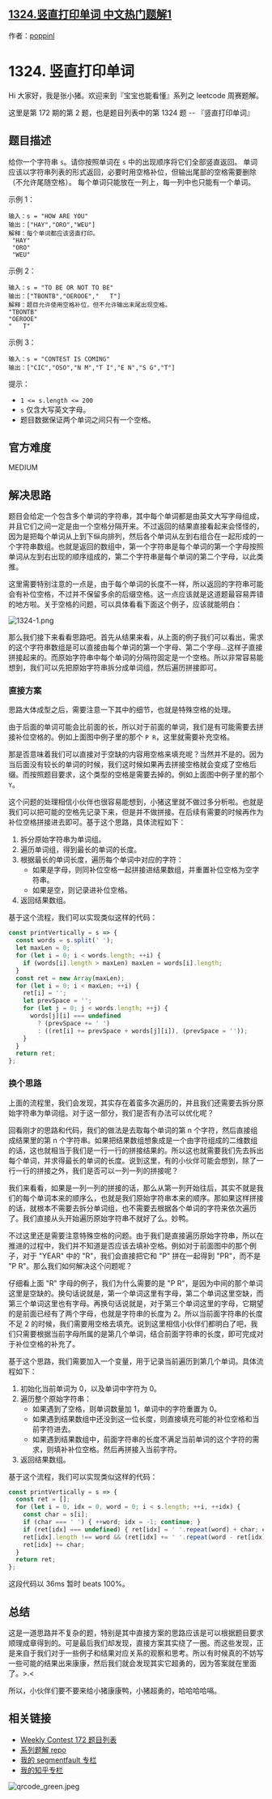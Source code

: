 ## [1324.竖直打印单词 中文热门题解1](https://leetcode.cn/problems/print-words-vertically/solutions/100000/bao-bao-ye-neng-kan-dong-de-leetcode-ti-jie-2-chon)

作者：[poppinl](https://leetcode.cn/u/poppinl)
# 1324. 竖直打印单词

Hi 大家好，我是张小猪。欢迎来到『宝宝也能看懂』系列之 leetcode 周赛题解。

这里是第 172 期的第 2 题，也是题目列表中的第 1324 题 -- 『竖直打印单词』

## 题目描述

给你一个字符串 `s`。请你按照单词在 `s` 中的出现顺序将它们全部竖直返回。
单词应该以字符串列表的形式返回，必要时用空格补位，但输出尾部的空格需要删除（不允许尾随空格）。
每个单词只能放在一列上，每一列中也只能有一个单词。

示例 1：

```shell
输入：s = "HOW ARE YOU"
输出：["HAY","ORO","WEU"]
解释：每个单词都应该竖直打印。
 "HAY"
 "ORO"
 "WEU"
```

示例 2：

```shell
输入：s = "TO BE OR NOT TO BE"
输出：["TBONTB","OEROOE","   T"]
解释：题目允许使用空格补位，但不允许输出末尾出现空格。
"TBONTB"
"OEROOE"
"   T"
```

示例 3：

```shell
输入：s = "CONTEST IS COMING"
输出：["CIC","OSO","N M","T I","E N","S G","T"]
```

提示：

- `1 <= s.length <= 200`
- `s` 仅含大写英文字母。
- 题目数据保证两个单词之间只有一个空格。

## 官方难度

MEDIUM

## 解决思路

题目会给定一个包含多个单词的字符串，其中每个单词都是由英文大写字母组成，并且它们之间一定是由一个空格分隔开来。不过返回的结果直接看起来会怪怪的，因为是把每个单词从上到下纵向排列，然后各个单词从左到右组合在一起形成的一个字符串数组。也就是返回的数组中，第一个字符串是每个单词的第一个字母按照单词从左到右出现的顺序组成的，第二个字符串是每个单词的第二个字母，以此类推。

这里需要特别注意的一点是，由于每个单词的长度不一样，所以返回的字符串可能会有补位空格，不过并不保留多余的后缀空格。这一点应该就是这道题最容易弄错的地方啦。关于空格的问题，可以具体看看下面这个例子，应该就能明白：

![1324-1.png](https://pic.leetcode-cn.com/1d3707be534873437865546a962386cf7e6f8fcb6faf8efe0f177907c83daece-1324-1.png)

那么我们接下来看看思路吧。首先从结果来看，从上面的例子我们可以看出，需求的这个字符串数组是可以直接由每个单词的第一个字母、第二个字母...这样子直接拼接起来的。而原始字符串中每个单词的分隔符固定是一个空格。所以非常容易能想到，我们可以先把原始字符串拆分成单词组，然后遍历拼接即可。

### 直接方案

思路大体成型之后，需要注意一下其中的细节，也就是特殊空格的处理。

由于后面的单词可能会比前面的长，所以对于前面的单词，我们是有可能需要去拼接补位空格的。例如上面图中例子里的那个 `P R`，这里就需要补充空格。

那是否意味着我们可以直接对于空缺的内容用空格来填充呢？当然并不是的。因为当后面没有较长的单词的时候，我们这时候如果再去拼接空格就会变成了空格后缀。而按照题目要求，这个类型的空格是需要去掉的。例如上面图中例子里的那个 `Y`。

这个问题的处理相信小伙伴也很容易能想到，小猪这里就不做过多分析啦。也就是我们可以把可能的空格先记录下来，但是并不做拼接。在后续有需要的时候再作为补位空格拼接进去即可。基于这个思路，具体流程如下：

1. 拆分原始字符串为单词组。
2. 遍历单词组，得到最长的单词的长度。
3. 根据最长的单词长度，遍历每个单词中对应的字符：
   - 如果是字母，则同补位空格一起拼接进结果数组，并重置补位空格为空字符串。
   - 如果是空，则记录进补位空格。
4. 返回结果数组。

基于这个流程，我们可以实现类似这样的代码：

```js
const printVertically = s => {
  const words = s.split(' ');
  let maxLen = 0;
  for (let i = 0; i < words.length; ++i) {
    if (words[i].length > maxLen) maxLen = words[i].length;
  }
  const ret = new Array(maxLen);
  for (let i = 0; i < maxLen; ++i) {
    ret[i] = '';
    let prevSpace = '';
    for (let j = 0; j < words.length; ++j) {
      words[j][i] === undefined
        ? (prevSpace += ' ')
        : ((ret[i] += prevSpace + words[j][i]), (prevSpace = ''));
    }
  }
  return ret;
};
```

### 换个思路

上面的流程里，我们会发现，其实存在着蛮多次遍历的，并且我们还需要去拆分原始字符串为单词组。对于这一部分，我们是否有办法可以优化呢？

回看刚才的思路和代码，我们的做法是去取每个单词的第 n 个字符，然后直接组成结果里的第 n 个字符串。如果把结果数组想象成是一个由字符组成的二维数组的话，这也就相当于我们是一行一行的拼接结果的。所以这也就需要我们先去拆出每个单词，并求得最长的单词的长度。说到这里，有的小伙伴可能会想到，除了一行一行的拼接之外，我们是否可以一列一列的拼接呢？

我们来看看，如果是一列一列的拼接的话，那么从第一列开始往后，其实不就是我们的每个单词本来的顺序么，也就是我们原始字符串本来的顺序。那如果这样拼接的话，就根本不需要去拆分单词组，也不需要去根据各个单词的字符来依次遍历了。我们直接从头开始遍历原始字符串不就好了么。妙鸭。

不过这里还是需要注意特殊空格的问题。由于我们是直接遍历原始字符串，所以在推进的过程中，我们并不知道是否应该去填补空格。例如对于前面图中的那个例子，对于 "YEAR" 中的 "R"，我们会直接把它和 "P" 拼在一起得到 "PR"，而不是 "P R"。那么我们如何解决这个问题呢？

仔细看上面 "R" 字母的例子，我们为什么需要的是 "P R"，是因为中间的那个单词这里是空缺的。换句话说就是，第一个单词这里有字母，第二个单词这里空缺，而第三个单词这里也有字母。再换句话说就是，对于第三个单词这里的字母，它期望的是前面已经有了两个字母，也就是字符串的长度为 2。所以当前面字符串的长度不足 2 的时候，我们需要用空格去填充。说到这里相信小伙伴们都明白了吧，我们只需要根据当前字母所属的是第几个单词，结合前面字符串的长度，即可完成对于补位空格的补充了。

基于这个思路，我们需要加入一个变量，用于记录当前遍历到第几个单词。具体流程如下：

1. 初始化当前单词为 0，以及单词中字符为 0。
2. 遍历整个原始字符串：
   - 如果遇到了空格，则单词数量加 1，单词中的字符重置为 0。
   - 如果遇到结果数组中还没到这一位长度，则直接填充可能的补位空格和当前字符进去。
   - 如果遇到结果数组中，前面字符串的长度不满足当前单词的这个字符的需求，则填补补位空格。然后再拼接入当前字符。
3. 返回结果数组。

基于这个流程，我们可以实现类似这样的代码：

```js
const printVertically = s => {
  const ret = [];
  for (let i = 0, idx = 0, word = 0; i < s.length; ++i, ++idx) {
    const char = s[i];
    if (char === ' ') { ++word; idx = -1; continue; }
    if (ret[idx] === undefined) { ret[idx] = ' '.repeat(word) + char; continue; }
    ret[idx].length !== word && (ret[idx] += ' '.repeat(word - ret[idx].length));
    ret[idx] += char;
  }
  return ret;
};
```

这段代码以 36ms 暂时 beats 100%。

## 总结

这是一道思路并不复杂的题，特别是其中直接方案的思路应该是可以根据题目要求顺理成章得到的。可是最后我们却发现，直接方案其实绕了一圈。而这些发现，正是来自于我们对于一些例子和结果对应关系的观察和思考。所以有时候真的不妨写一些可能的结果出来康康，然后我们就会发现其实它超勇的，因为答案就在里面了。>.<

所以，小伙伴们要不要来给小猪康康鸭，小猪超勇的，哈哈哈哈嗝。

## 相关链接

- [Weekly Contest 172 题目列表](https://github.com/poppinlp/leetcode#weekly-contest-172)
- [系列题解 repo](https://github.com/poppinlp/leetcode)
- [我的 segmentfault 专栏](https://segmentfault.com/blog/zxzfbz)
- [我的知乎专栏](https://zhuanlan.zhihu.com/zxzfbz)

![qrcode_green.jpeg](https://pic.leetcode-cn.com/baf30eeb9972e803a3f9e45622a060b0c0204c0a018370b8dde3329bba10abeb-qrcode_green.jpeg)
